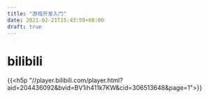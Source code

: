 ```yaml
---
title: "游戏开发入门"
date: 2021-02-21T15:43:59+08:00
draft: true
---
```

# bilibili

{{<h5p "//player.bilibili.com/player.html?aid=204436092&bvid=BV1ih411k7KW&cid=306513648&page=1">}}
